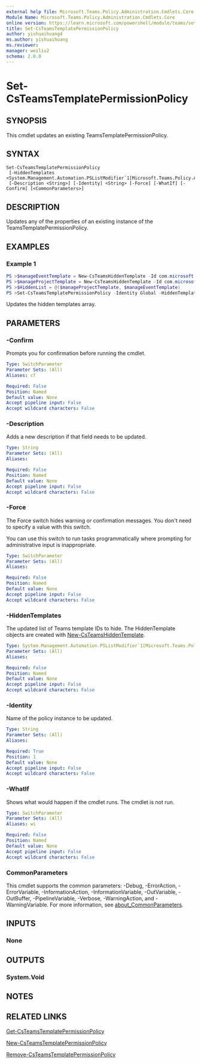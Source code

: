```yaml
---
external help file: Microsoft.Teams.Policy.Administration.Cmdlets.Core.dll-Help.xml
Module Name: Microsoft.Teams.Policy.Administration.Cmdlets.Core
online version: https://learn.microsoft.com/powershell/module/teams/set-csteamstemplatepermissionpolicy
title: Set-CsTeamsTemplatePermissionPolicy
author: yishuaihuang4
ms.author: yishuaihuang
ms.reviewer: 
manager: weiliu2
schema: 2.0.0
---
```


# Set-CsTeamsTemplatePermissionPolicy

## SYNOPSIS
This cmdlet updates an existing TeamsTemplatePermissionPolicy.

## SYNTAX

```
Set-CsTeamsTemplatePermissionPolicy
 [-HiddenTemplates <System.Management.Automation.PSListModifier`1[Microsoft.Teams.Policy.Administration.Cmdlets.Core.HiddenTemplate]>]
 [-Description <String>] [-Identity] <String> [-Force] [-WhatIf] [-Confirm] [<CommonParameters>]
```

## DESCRIPTION
Updates any of the properties of an existing instance of the TeamsTemplatePermissionPolicy.

## EXAMPLES

### Example 1
```powershell
PS >$manageEventTemplate = New-CsTeamsHiddenTemplate -Id com.microsoft.teams.template.ManageAnEvent
PS >$manageProjectTemplate = New-CsTeamsHiddenTemplate -Id com.microsoft.teams.template.ManageAProject
PS >$HiddenList = @($manageProjectTemplate, $manageEventTemplate)
PS >Set-CsTeamsTemplatePermissionPolicy -Identity Global -HiddenTemplates $HiddenList    
```

Updates the hidden templates array.

## PARAMETERS

### -Confirm
Prompts you for confirmation before running the cmdlet.

```yaml
Type: SwitchParameter
Parameter Sets: (All)
Aliases: cf

Required: False
Position: Named
Default value: None
Accept pipeline input: False
Accept wildcard characters: False
```

### -Description
Adds a new description if that field needs to be updated.

```yaml
Type: String
Parameter Sets: (All)
Aliases:

Required: False
Position: Named
Default value: None
Accept pipeline input: False
Accept wildcard characters: False
```

### -Force
The Force switch hides warning or confirmation messages. You don't need to specify a value with this switch.

You can use this switch to run tasks programmatically where prompting for administrative input is inappropriate.

```yaml
Type: SwitchParameter
Parameter Sets: (All)
Aliases:

Required: False
Position: Named
Default value: None
Accept pipeline input: False
Accept wildcard characters: False
```

### -HiddenTemplates
The updated list of Teams template IDs to hide.
The HiddenTemplate objects are created with [New-CsTeamsHiddenTemplate](New-CsTeamsHiddenTemplate.md).

```yaml
Type: System.Management.Automation.PSListModifier`1[Microsoft.Teams.Policy.Administration.Cmdlets.Core.HiddenTemplate]
Parameter Sets: (All)
Aliases:

Required: False
Position: Named
Default value: None
Accept pipeline input: False
Accept wildcard characters: False
```

### -Identity
Name of the policy instance to be updated.

```yaml
Type: String
Parameter Sets: (All)
Aliases:

Required: True
Position: 1
Default value: None
Accept pipeline input: False
Accept wildcard characters: False
```

### -WhatIf
Shows what would happen if the cmdlet runs.
The cmdlet is not run.

```yaml
Type: SwitchParameter
Parameter Sets: (All)
Aliases: wi

Required: False
Position: Named
Default value: None
Accept pipeline input: False
Accept wildcard characters: False
```

### CommonParameters
This cmdlet supports the common parameters: -Debug, -ErrorAction, -ErrorVariable, -InformationAction, -InformationVariable, -OutVariable, -OutBuffer, -PipelineVariable, -Verbose, -WarningAction, and -WarningVariable. For more information, see [about_CommonParameters](https://go.microsoft.com/fwlink/?LinkID=113216).

## INPUTS

### None

## OUTPUTS

### System.Void

## NOTES

## RELATED LINKS
[Get-CsTeamsTemplatePermissionPolicy](Get-CsTeamsTemplatePermissionPolicy.md)

[New-CsTeamsTemplatePermissionPolicy](New-CsTeamsTemplatePermissionPolicy.md)

[Remove-CsTeamsTemplatePermissionPolicy](Remove-CsTeamsTemplatePermissionPolicy.md)
